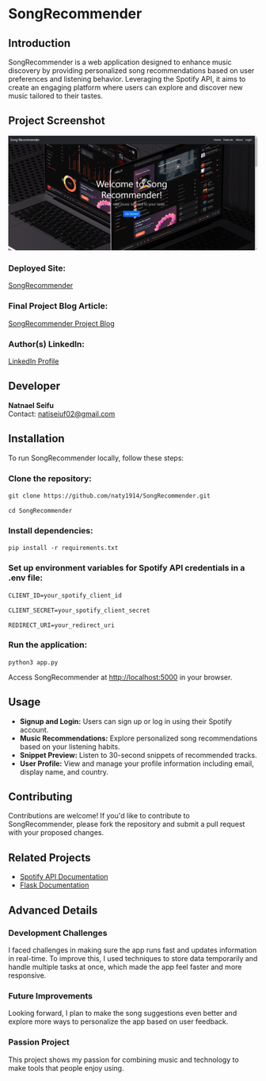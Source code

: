 <h1>SongRecommender</h1>

<h2>Introduction</h2>
<p>SongRecommender is a web application designed to enhance music discovery by providing personalized song recommendations based on user preferences and listening behavior. Leveraging the Spotify API, it aims to create an engaging platform where users can explore and discover new music tailored to their tastes.</p>

<h2>Project Screenshot</h2>
<img src="images/landigpage.png">

<h3>Deployed Site:</h3>
<p><a href="https://song-recommender-1.onrender.com/">SongRecommender</a></p>

<h3>Final Project Blog Article:</h3>
<p><a href="https://medium.com/@natiseifu02/song-recommender-0aaafa62dcae">SongRecommender Project Blog</a></p>

<h3>Author(s) LinkedIn:</h3>
<p>
    <a href="https://www.linkedin.com/in/natnael-seifu/">LinkedIn Profile</a>
</p>

<h2>Developer</h2>
<p>
    <strong>Natnael Seifu</strong><br>
    Contact: <a href="mailto:natiseifu02@gmail.com.com">natiseiuf02@gmail.com</a>
</p>
<h2>Installation</h2>
<p>To run SongRecommender locally, follow these steps:</p>

<h3>Clone the repository:</h3>
<pre><code>git clone https://github.com/naty1914/SongRecommender.git</code></pre>
<pre><code>cd SongRecommender</code></pre>

<h3>Install dependencies:</h3>
<pre><code>pip install -r requirements.txt</code></pre>

<h3>Set up environment variables for Spotify API credentials in a .env file:</h3>
<pre><code>CLIENT_ID=your_spotify_client_id</code></pre>
<pre><code>CLIENT_SECRET=your_spotify_client_secret</code></pre>
<pre><code>REDIRECT_URI=your_redirect_uri</code></pre>

<h3>Run the application:</h3>
<pre><code>python3 app.py</code></pre>

<p>Access SongRecommender at <a href="http://localhost:5000">http://localhost:5000</a> in your browser.</p>

<h2>Usage</h2>
<ul>
    <li><strong>Signup and Login:</strong> Users can sign up or log in using their Spotify account.</li>
    <li><strong>Music Recommendations:</strong> Explore personalized song recommendations based on your listening habits.</li>
    <li><strong>Snippet Preview:</strong> Listen to 30-second snippets of recommended tracks.</li>
    <li><strong>User Profile:</strong> View and manage your profile information including email, display name, and country.</li>
</ul>

<h2>Contributing</h2>
<p>Contributions are welcome! If you'd like to contribute to SongRecommender, please fork the repository and submit a pull request with your proposed changes.</p>

<h2>Related Projects</h2>
<ul>
    <li><a href="https://developer.spotify.com/documentation/">Spotify API Documentation</a></li>
    <li><a href="https://flask.palletsprojects.com/">Flask Documentation</a></li>
</ul>

 <h2>Advanced Details</h2>
<h3>Development Challenges</h3>
<p>I faced challenges in making sure the app runs fast and updates information in real-time. To improve this, I used techniques to store data temporarily and handle multiple tasks at once, which made the app feel faster and more responsive.</p>

<h3>Future Improvements</h3>
<p>Looking forward, I plan to make the song suggestions even better and explore more ways to personalize the app based on user feedback.</p>

<h3>Passion Project</h3>
<p>This project shows my passion for combining music and technology to make tools that people enjoy using.</p>



